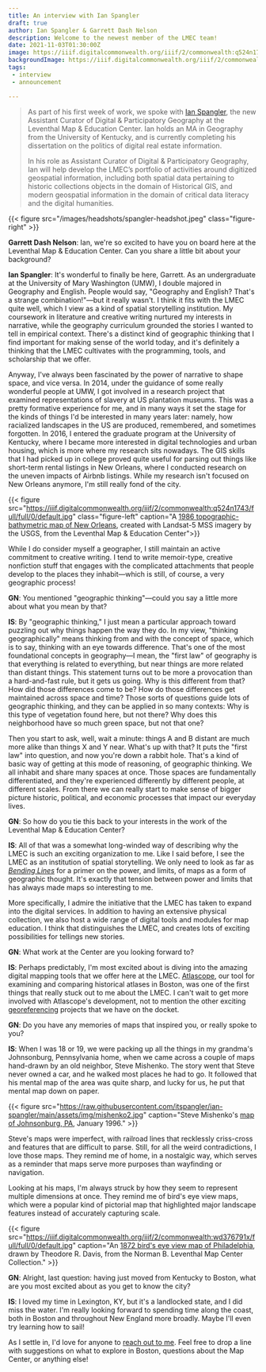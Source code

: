```yaml
---
title: An interview with Ian Spangler
draft: true
author: Ian Spangler & Garrett Dash Nelson
description: Welcome to the newest member of the LMEC team!
date: 2021-11-03T01:30:00Z
image: https://iiif.digitalcommonwealth.org/iiif/2/commonwealth:q524n1743/661,702,8449,4015/full/0/default.jpg
backgroundImage: https://iiif.digitalcommonwealth.org/iiif/2/commonwealth:q524n1743/661,702,8449,4015/full/0/default.jpg
tags:
 - interview
 - announcement

---
```


> As part of his first week of work, we spoke with [Ian Spangler](/about/people/ian-spangler), the new Assistant Curator of Digital & Participatory Geography at the Leventhal Map & Education Center. Ian holds an MA in Geography from the University of Kentucky, and is currently completing his dissertation on the politics of digital real estate information.
>
> In his role as Assistant Curator of Digital & Participatory Geography, Ian will help develop the LMEC’s portfolio of activities around digitized geospatial information, including both spatial data pertaining to historic collections objects in the domain of Historical GIS, and modern geospatial information in the domain of critical data literacy and the digital humanities.

{{<
figure src="/images/headshots/spangler-headshot.jpeg" class="figure-right" >}}

**Garrett Dash Nelson**: Ian, we're so excited to have you on board here at the Leventhal Map & Education Center. Can you share a little bit about your background?

**Ian Spangler**: It's wonderful to finally be here, Garrett. As an undergraduate at the University of Mary Washington (UMW), I double majored in Geography and English. People would say, "Geography and English? That's a strange combination!"—but it really wasn't. I think it fits with the LMEC quite well, which I view as a kind of spatial storytelling institution. My coursework in literature and creative writing nurtured my interests in narrative, while the geography curriculum grounded the stories I wanted to tell in empirical context. There's a distinct kind of geographic thinking that I find important for making sense of the world today, and it's definitely a thinking that the LMEC cultivates with the programming, tools, and scholarship that we offer.

Anyway, I've always been fascinated by the power of narrative to shape space, and vice versa. In 2014, under the guidance of some really wonderful people at UMW, I got involved in a research project that examined representations of slavery at US plantation museums. This was a pretty formative experience for me, and in many ways it set the stage for the kinds of things I'd be interested in many years later: namely, how racialized landscapes in the US are produced, remembered, and sometimes forgotten. In 2016, I entered the graduate program at the University of Kentucky, where I became more interested in digital technologies and urban housing, which is more where my research sits nowadays. The GIS skills that I had picked up in college proved quite useful for parsing out things like short-term rental listings in New Orleans, where I conducted research on the uneven impacts of Airbnb listings. While my research isn't focused on New Orleans anymore, I'm still really fond of the city.

{{< figure
src="https://iiif.digitalcommonwealth.org/iiif/2/commonwealth:q524n1743/full/full/0/default.jpg"
class="figure-left"
caption="A [1986 topographic-bathymetric map of New Orleans](https://collections.leventhalmap.org/search/commonwealth:q524n173t), created with Landsat-5 MSS imagery by the USGS, from the Leventhal Map & Education Center">}}

While I do consider myself a geographer, I still maintain an active commitment to creative writing. I tend to write memoir-type, creative nonfiction stuff that engages with the complicated attachments that people develop to the places they inhabit—which is still, of course, a very geographic process!

**GN**: You mentioned "geographic thinking"—could you say a little more about what you mean by that?

**IS**: By "geographic thinking," I just mean a particular approach toward puzzling out why things happen the way they do. In my view, "thinking geographically" means thinking from and with the concept of space, which is to say, thinking with an eye towards difference. That's one of the most foundational concepts in geography—I mean, the "first law" of geography is that everything is related to everything, but near things are more related than distant things. This statement turns out to be more a provocation than a hard-and-fast rule, but it gets us going. Why is this different from that? How did those differences come to be? How do those differences get maintained across space and time? Those sorts of questions guide lots of geographic thinking, and they can be applied in so many contexts: Why is this type of vegetation found here, but not there? Why does this neighborhood have so much green space, but not that one?

Then you start to ask, well, wait a minute: things A and B distant are much more alike than things X and Y near. What's up with that? It puts the "first law" into question, and now you're down a rabbit hole. That's a kind of basic way of getting at this mode of reasoning, of geographic thinking. We all inhabit and share many spaces at once. Those spaces are fundamentally differentiated, and they're experienced differently by different people, at different scales. From there we can really start to make sense of bigger picture historic, political, and economic processes that impact our everyday lives.

**GN**: So how do you tie this back to your interests in the work of the Leventhal Map & Education Center?

**IS**: All of that was a somewhat long-winded way of describing why the LMEC is such an exciting organization to me. Like I said before, I see the LMEC as an institution of spatial storytelling. We only need to look as far as [_Bending Lines_](https://www.leventhalmap.org/digital-exhibitions/bending-lines/) for a primer on the power, and limits, of maps as a form of geographic thought. It's exactly that tension between power and limits that has always made maps so interesting to me.

More specifically, I admire the initiative that the LMEC has taken to expand into the digital services. In addition to having an extensive physical collection, we also host a wide range of digital tools and modules for map education. I think that distinguishes the LMEC, and creates lots of exciting possibilities for tellings new stories.

**GN**: What work at the Center are you looking forward to?

**IS**: Perhaps predictably, I'm most excited about is diving into the amazing digital mapping tools that we offer here at the LMEC. [Atlascope](atlascope.leventhalmap.org), our tool for examining and comparing historical atlases in Boston, was one of the first things that really stuck out to me about the LMEC. I can't wait to get more involved with Atlascope's development, not to mention the other exciting [georeferencing](https://cartinal.leventhalmap.org/guides/georeference.html) projects that we have on the docket.

**GN**: Do you have any memories of maps that inspired you, or really spoke to you?

**IS**: When I was 18 or 19, we were packing up all the things in my grandma's Johnsonburg, Pennsylvania home, when we came across a couple of maps hand-drawn by an old neighbor, Steve Mishenko. The story went that Steve never owned a car, and he walked most places he had to go. It followed that his mental map of the area was quite sharp, and lucky for us, he put that mental map down on paper.

{{< figure src="https://raw.githubusercontent.com/itspangler/ian-spangler/main/assets/img/mishenko2.jpg" caption="Steve Mishenko's [map of Johnsonburg, PA](https://github.com/itspangler/ian-spangler/blob/main/assets/img/mishenko2.jpg), January 1996." >}}

Steve's maps were imperfect, with railroad lines that recklessly criss-cross and features that are difficult to parse. Still, for all the weird contradictions, I love those maps. They remind me of home, in a nostalgic way, which serves as a reminder that maps serve more purposes than wayfinding or navigation.

Looking at his maps, I'm always struck by how they seem to represent multiple dimensions at once. They remind me of bird's eye view maps, which were a popular kind of pictorial map that highlighted major landscape features instead of accurately capturing scale.

{{< figure src="https://iiif.digitalcommonwealth.org/iiif/2/commonwealth:wd376791x/full/full/0/default.jpg" caption="An [1872 bird's eye view map of Philadelphia](https://collections.leventhalmap.org/search/commonwealth:js956k964), drawn by Theodore R. Davis, from the Norman B. Leventhal Map Center Collection." >}}

**GN**: Alright, last question: having just moved from Kentucky to Boston, what are you most excited about as you get to know the city?

**IS**: I loved my time in Lexington, KY, but it's a landlocked state, and I did miss the water. I'm really looking forward to spending time along the coast, both in Boston and throughout New England more broadly. Maybe I'll even try learning how to sail!

As I settle in, I'd love for anyone to [reach out to me](mailto:ispangler@leventhalmap.org). Feel free to drop a line with suggestions on what to explore in Boston, questions about the Map Center, or anything else!
